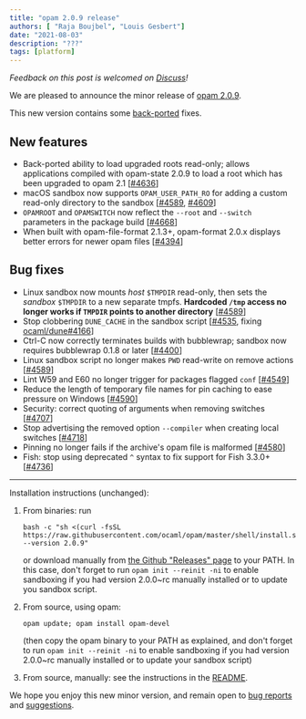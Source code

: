 ```yaml
---
title: "opam 2.0.9 release"
authors: [ "Raja Boujbel", "Louis Gesbert"]
date: "2021-08-03"
description: "???"
tags: [platform]
---
```


_Feedback on this post is welcomed on [Discuss](https://discuss.ocaml.org/t/ann-opam-2-1-0/8255)!_

We are pleased to announce the minor release of [opam 2.0.9](https://github.com/ocaml/opam/releases/tag/2.0.9).

This new version contains some [back-ported](https://github.com/ocaml/opam/pull/4547) fixes.

## New features
  * Back-ported ability to load upgraded roots read-only; allows applications compiled with opam-state 2.0.9 to load a root which has been upgraded to opam 2.1 [[#4636](https://github.com/ocaml/opam/issues/4636)]
  * macOS sandbox now supports `OPAM_USER_PATH_RO` for adding a custom read-only directory to the sandbox [[#4589](https://github.com/ocaml/opam/issues/4589), [#4609](https://github.com/ocaml/opam/issues/4609)]
  * `OPAMROOT` and `OPAMSWITCH` now reflect the `--root` and `--switch` parameters in the package build [[#4668](https://github.com/ocaml/opam/issues/4668)]
  * When built with opam-file-format 2.1.3+, opam-format 2.0.x displays better errors for newer opam files [[#4394](https://github.com/ocaml/opam/issues/4394)]

## Bug fixes
  * Linux sandbox now mounts _host_ `$TMPDIR` read-only, then sets the _sandbox_ `$TMPDIR` to a new separate tmpfs. **Hardcoded `/tmp` access no longer works if `TMPDIR` points to another directory** [[#4589](https://github.com/ocaml/opam/issues/4589)]
  * Stop clobbering `DUNE_CACHE` in the sandbox script [[#4535](https://github.com/ocaml/opam/issues/4535), fixing [ocaml/dune#4166](https://github.com/ocaml/dune/issues/4166)]
  * Ctrl-C now correctly terminates builds with bubblewrap; sandbox now requires bubblewrap 0.1.8 or later [[#4400](https://github.com/ocaml/opam/issues/4400)]
  * Linux sandbox script no longer makes `PWD` read-write on remove actions [[#4589](https://github.com/ocaml/opam/issues/4589)]
  * Lint W59 and E60 no longer trigger for packages flagged `conf` [[#4549](https://github.com/ocaml/opam/issues/4549)]
  * Reduce the length of temporary file names for pin caching to ease pressure on Windows [[#4590](https://github.com/ocaml/opam/issues/4590)]
  * Security: correct quoting of arguments when removing switches [[#4707](https://github.com/ocaml/opam/issues/4707)]
  * Stop advertising the removed option `--compiler` when creating local switches [[#4718](https://github.com/ocaml/opam/issues/4718)]
  * Pinning no longer fails if the archive's opam file is malformed [[#4580](https://github.com/ocaml/opam/issues/4580)]
  * Fish: stop using deprecated `^` syntax to fix support for Fish 3.3.0+ [[#4736](https://github.com/ocaml/opam/issues/4736)]


---

Installation instructions (unchanged):

1. From binaries: run

    ```
    bash -c "sh <(curl -fsSL https://raw.githubusercontent.com/ocaml/opam/master/shell/install.sh) --version 2.0.9"
    ```

    or download manually from [the Github "Releases" page](https://github.com/ocaml/opam/releases/tag/2.0.9) to your PATH. In this case, don't forget to run `opam init --reinit -ni` to enable sandboxing if you had version 2.0.0~rc manually installed or to update you sandbox script.

2. From source, using opam:

    ```
    opam update; opam install opam-devel
    ```

   (then copy the opam binary to your PATH as explained, and don't forget to run `opam init --reinit -ni` to enable sandboxing if you had version 2.0.0~rc manually installed or to update your sandbox script)

3. From source, manually: see the instructions in the [README](https://github.com/ocaml/opam/tree/2.0.9#compiling-this-repo).

We hope you enjoy this new minor version, and remain open to [bug reports](https://github.com/ocaml/opam/issues) and [suggestions](https://github.com/ocaml/opam/issues).
